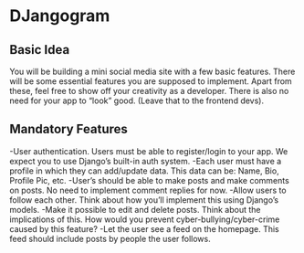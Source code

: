 # DJangogram
## Basic Idea
You will be building a mini social media site with a few basic features. There will be some essential features you are supposed to implement. Apart from these, feel free to show off your creativity as a developer. There is also no need for your app to “look” good. (Leave that to the frontend devs).

## Mandatory Features
-User authentication. Users must be able to register/login to your app. We expect you to use Django’s built-in auth system.
-Each user must have a profile in which they can add/update data. This data can be: Name, Bio, Profile Pic, etc.
-User’s should be able to make posts and make comments on posts. No need to implement comment replies for now.
-Allow users to follow each other. Think about how you’ll implement this using Django’s models.
-Make it possible to edit and delete posts. Think about the implications of this. How would you prevent cyber-bullying/cyber-crime caused by this feature?
-Let the user see a feed on the homepage. This feed should include posts by people the user follows.
